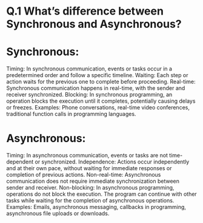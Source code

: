 # Q.1 What’s difference between Synchronous and Asynchronous?

# Synchronous:

Timing: In synchronous communication, events or tasks occur in a predetermined order and follow a specific timeline.
Waiting: Each step or action waits for the previous one to complete before proceeding.
Real-time: Synchronous communication happens in real-time, with the sender and receiver synchronized.
Blocking: In synchronous programming, an operation blocks the execution until it completes, potentially causing delays or freezes.
Examples: Phone conversations, real-time video conferences, traditional function calls in programming languages.

# Asynchronous:

Timing: In asynchronous communication, events or tasks are not time-dependent or synchronized.
Independence: Actions occur independently and at their own pace, without waiting for immediate responses or completion of previous actions.
Non-real-time: Asynchronous communication does not require immediate synchronization between sender and receiver.
Non-blocking: In asynchronous programming, operations do not block the execution. The program can continue with other tasks while waiting for the completion of asynchronous operations.
Examples: Emails, asynchronous messaging, callbacks in programming, asynchronous file uploads or downloads.